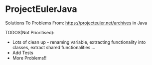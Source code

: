 # ProjectEulerJava

Solutions To Problems From: https://projecteuler.net/archives in Java

TODOS(Not Prioritised):
* Lots of clean up - renaming variable, extracting functionality into classes, extract shared functionalities ...
* Add Tests
* More Problems!!
